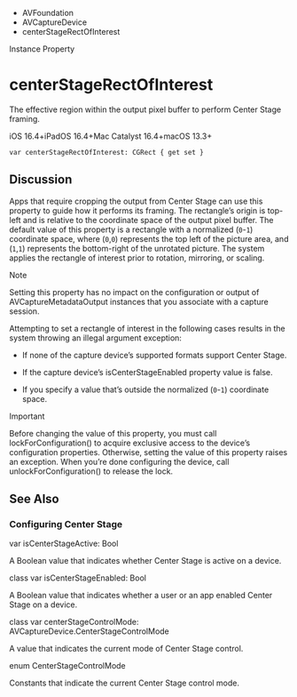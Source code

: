 

- AVFoundation
- AVCaptureDevice
-  centerStageRectOfInterest 

Instance Property

# centerStageRectOfInterest

The effective region within the output pixel buffer to perform Center Stage framing.

iOS 16.4+iPadOS 16.4+Mac Catalyst 16.4+macOS 13.3+

``` source
var centerStageRectOfInterest: CGRect { get set }
```

## Discussion

Apps that require cropping the output from Center Stage can use this property to guide how it performs its framing. The rectangle’s origin is top-left and is relative to the coordinate space of the output pixel buffer. The default value of this property is a rectangle with a normalized (`0`-`1`) coordinate space, where (`0`,`0`) represents the top left of the picture area, and (`1`,`1`) represents the bottom-right of the unrotated picture. The system applies the rectangle of interest prior to rotation, mirroring, or scaling.

Note

Setting this property has no impact on the configuration or output of AVCaptureMetadataOutput instances that you associate with a capture session.

Attempting to set a rectangle of interest in the following cases results in the system throwing an illegal argument exception:

- If none of the capture device’s supported formats support Center Stage.

- If the capture device’s isCenterStageEnabled property value is false.

- If you specify a value that’s outside the normalized (`0`-`1`) coordinate space.

Important

Before changing the value of this property, you must call lockForConfiguration() to acquire exclusive access to the device’s configuration properties. Otherwise, setting the value of this property raises an exception. When you’re done configuring the device, call unlockForConfiguration() to release the lock.

## See Also

### Configuring Center Stage

var isCenterStageActive: Bool

A Boolean value that indicates whether Center Stage is active on a device.

class var isCenterStageEnabled: Bool

A Boolean value that indicates whether a user or an app enabled Center Stage on a device.

class var centerStageControlMode: AVCaptureDevice.CenterStageControlMode

A value that indicates the current mode of Center Stage control.

enum CenterStageControlMode

Constants that indicate the current Center Stage control mode.

